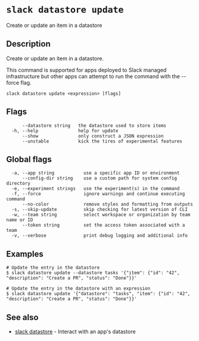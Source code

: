 # `slack datastore update`

Create or update an item in a datastore

## Description

Create or update an item in a datastore.

This command is supported for apps deployed to Slack managed infrastructure but
other apps can attempt to run the command with the --force flag.

```
slack datastore update <expression> [flags]
```

## Flags

```
      --datastore string   the datastore used to store items
  -h, --help               help for update
      --show               only construct a JSON expression
      --unstable           kick the tires of experimental features
```

## Global flags

```
  -a, --app string           use a specific app ID or environment
      --config-dir string    use a custom path for system config directory
  -e, --experiment strings   use the experiment(s) in the command
  -f, --force                ignore warnings and continue executing command
      --no-color             remove styles and formatting from outputs
  -s, --skip-update          skip checking for latest version of CLI
  -w, --team string          select workspace or organization by team name or ID
      --token string         set the access token associated with a team
  -v, --verbose              print debug logging and additional info
```

## Examples

```
# Update the entry in the datastore
$ slack datastore update --datastore tasks '{"item": {"id": "42", "description": "Create a PR", "status": "Done"}}'

# Update the entry in the datastore with an expression
$ slack datastore update '{"datastore": "tasks", "item": {"id": "42", "description": "Create a PR", "status": "Done"}}'
```

## See also

* [slack datastore](slack_datastore)	 - Interact with an app's datastore

